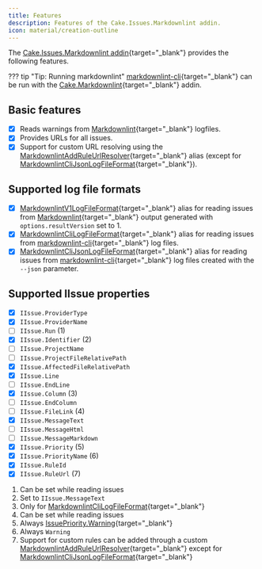 ```yaml
---
title: Features
description: Features of the Cake.Issues.Markdownlint addin.
icon: material/creation-outline
---
```


The [Cake.Issues.Markdownlint addin](https://cakebuild.net/extensions/cake-issues-markdownlint/){target="_blank"}
provides the following features.

??? tip "Tip: Running markdownlint"
    [markdownlint-cli](https://github.com/igorshubovych/markdownlint-cli){target="_blank"}
    can be run with the [Cake.Markdownlint](https://cakebuild.net/extensions/cake-markdownlint/){target="_blank"}
    addin.

## Basic features

- [x] Reads warnings from [Markdownlint](https://github.com/DavidAnson/markdownlint){target="_blank"} logfiles.
- [x] Provides URLs for all issues.
- [x] Support for custom URL resolving using the [MarkdownlintAddRuleUrlResolver](https://cakebuild.net/api/Cake.Issues.Markdownlint/MarkdownlintIssuesAliases/2EE35F55){target="_blank"}
  alias (except for [MarkdownlintCliJsonLogFileFormat](https://cakebuild.net/api/Cake.Issues.Markdownlint/MarkdownlintIssuesAliases/36DE6F5F){target="_blank"}).

## Supported log file formats

- [x] [MarkdownlintV1LogFileFormat](https://cakebuild.net/api/Cake.Issues.Markdownlint/MarkdownlintIssuesAliases/65609BEB){target="_blank"}
  alias for reading issues from [Markdownlint](https://github.com/DavidAnson/markdownlint){target="_blank"}
  output generated with `options.resultVersion` set to 1.
- [x] [MarkdownlintCliLogFileFormat](https://cakebuild.net/api/Cake.Issues.Markdownlint/MarkdownlintIssuesAliases/B518F49E){target="_blank"}
  alias for reading issues from [markdownlint-cli](https://github.com/igorshubovych/markdownlint-cli){target="_blank"} log files.
- [x] [MarkdownlintCliJsonLogFileFormat](https://cakebuild.net/api/Cake.Issues.Markdownlint/MarkdownlintIssuesAliases/36DE6F5F){target="_blank"}
  alias for reading issues from [markdownlint-cli](https://github.com/igorshubovych/markdownlint-cli){target="_blank"}
  log files created with the `--json` parameter.

## Supported IIssue properties

<div class="annotate" markdown>

- [x] `IIssue.ProviderType`
- [x] `IIssue.ProviderName`
- [ ] `IIssue.Run` (1)
- [x] `IIssue.Identifier` (2)
- [ ] `IIssue.ProjectName`
- [ ] `IIssue.ProjectFileRelativePath`
- [x] `IIssue.AffectedFileRelativePath`
- [x] `IIssue.Line`
- [ ] `IIssue.EndLine`
- [x] `IIssue.Column` (3)
- [ ] `IIssue.EndColumn`
- [ ] `IIssue.FileLink` (4)
- [x] `IIssue.MessageText`
- [ ] `IIssue.MessageHtml`
- [ ] `IIssue.MessageMarkdown`
- [x] `IIssue.Priority` (5)
- [x] `IIssue.PriorityName` (6)
- [x] `IIssue.RuleId`
- [x] `IIssue.RuleUrl` (7)

</div>

1.  Can be set while reading issues
2.  Set to `IIssue.MessageText`
3.  Only for [MarkdownlintCliLogFileFormat](https://cakebuild.net/api/Cake.Issues.Markdownlint/MarkdownlintIssuesAliases/B518F49E){target="_blank"}
4.  Can be set while reading issues
5.  Always [IssuePriority.Warning](https://cakebuild.net/api/Cake.Issues/IssuePriority/7A0CE07F){target="_blank"}
6.  Always `Warning`
7.  Support for custom rules can be added through a custom [MarkdownlintAddRuleUrlResolver](https://cakebuild.net/api/Cake.Issues.Markdownlint/MarkdownlintIssuesAliases/2EE35F55){target="_blank"} except for [MarkdownlintCliJsonLogFileFormat](https://cakebuild.net/api/Cake.Issues.Markdownlint/MarkdownlintIssuesAliases/36DE6F5F){target="_blank"}
